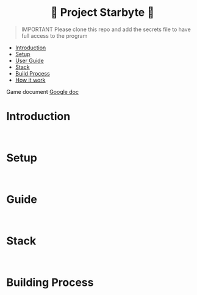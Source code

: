 <h1 align="center">💫 Project Starbyte 💫 </h1>

> IMPORTANT Please clone this repo and add the secrets file to have full access to the program

- [Introduction](#introduction)
- [Setup](#setup)
- [User Guide](#guide)
- [Stack](#stack)
- [Build Process](#building-process)
- [How it work](#how-it-works)

Game document <a href="https://docs.google.com/document/d/1VZVy6n2BYHgG2n11dldsQ5kERKsD8p2qaeOjIIXt_Fg/edit?usp=sharing">Google doc</a>

<h1> Introduction </h1>

<br/>
<h1> Setup </h1>
<br/>
<h1> Guide </h1>
<br/>
<h1> Stack </h1>
<br/>
<h1> Building Process </h1>
<br/>


